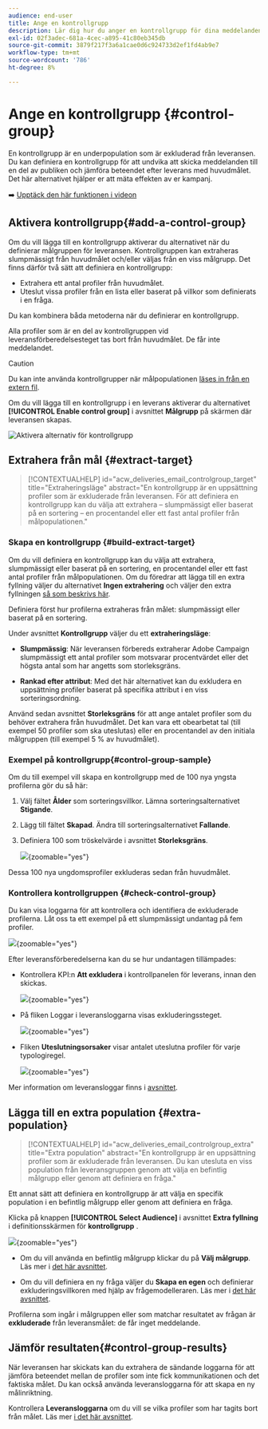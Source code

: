 ```yaml
---
audience: end-user
title: Ange en kontrollgrupp
description: Lär dig hur du anger en kontrollgrupp för dina meddelanden i användargränssnittet för Campaign-webben
exl-id: 02f3adec-681a-4cec-a895-41c80eb345db
source-git-commit: 3879f217f3a6a1cae0d6c924733d2ef1fd4ab9e7
workflow-type: tm+mt
source-wordcount: '786'
ht-degree: 8%

---
```


# Ange en kontrollgrupp {#control-group}

En kontrollgrupp är en underpopulation som är exkluderad från leveransen. Du kan definiera en kontrollgrupp för att undvika att skicka meddelanden till en del av publiken och jämföra beteendet efter leverans med huvudmålet. Det här alternativet hjälper er att mäta effekten av er kampanj.

➡️ [Upptäck den här funktionen i videon](create-audience.md#video)

## Aktivera kontrollgrupp{#add-a-control-group}

Om du vill lägga till en kontrollgrupp aktiverar du alternativet när du definierar målgruppen för leveransen. Kontrollgruppen kan extraheras slumpmässigt från huvudmålet och/eller väljas från en viss målgrupp. Det finns därför två sätt att definiera en kontrollgrupp:

* Extrahera ett antal profiler från huvudmålet.
* Uteslut vissa profiler från en lista eller baserat på villkor som definierats i en fråga.

Du kan kombinera båda metoderna när du definierar en kontrollgrupp.

Alla profiler som är en del av kontrollgruppen vid leveransförberedelsesteget tas bort från huvudmålet. De får inte meddelandet.

>[!CAUTION]
>
>Du kan inte använda kontrollgrupper när målpopulationen [ läses in från en extern fil](file-audience.md).

Om du vill lägga till en kontrollgrupp i en leverans aktiverar du alternativet **[!UICONTROL Enable control group]** i avsnittet **Målgrupp** på skärmen där leveransen skapas.

![Aktivera alternativ för kontrollgrupp](assets/control-group1.png)


## Extrahera från mål {#extract-target}

>[!CONTEXTUALHELP]
>id="acw_deliveries_email_controlgroup_target"
>title="Extraheringsläge"
>abstract="En kontrollgrupp är en uppsättning profiler som är exkluderade från leveransen. För att definiera en kontrollgrupp kan du välja att extrahera – slumpmässigt eller baserat på en sortering – en procentandel eller ett fast antal profiler från målpopulationen."


### Skapa en kontrollgrupp {#build-extract-target}

Om du vill definiera en kontrollgrupp kan du välja att extrahera, slumpmässigt eller baserat på en sortering, en procentandel eller ett fast antal profiler från målpopulationen. Om du föredrar att lägga till en extra fyllning väljer du alternativet **Ingen extrahering** och väljer den extra fyllningen [så som beskrivs här](#extra-population).

Definiera först hur profilerna extraheras från målet: slumpmässigt eller baserat på en sortering.

Under avsnittet **Kontrollgrupp** väljer du ett **extraheringsläge**:

* **Slumpmässig**: När leveransen förbereds extraherar Adobe Campaign slumpmässigt ett antal profiler som motsvarar procentvärdet eller det högsta antal som har angetts som storleksgräns.

* **Rankad efter attribut**: Med det här alternativet kan du exkludera en uppsättning profiler baserat på specifika attribut i en viss sorteringsordning.


Använd sedan avsnittet **Storleksgräns** för att ange antalet profiler som du behöver extrahera från huvudmålet. Det kan vara ett obearbetat tal (till exempel 50 profiler som ska uteslutas) eller en procentandel av den initiala målgruppen (till exempel 5 % av huvudmålet).


### Exempel på kontrollgrupp{#control-group-sample}

Om du till exempel vill skapa en kontrollgrupp med de 100 nya yngsta profilerna gör du så här:

1. Välj fältet **Ålder** som sorteringsvillkor. Lämna sorteringsalternativet **Stigande**.
1. Lägg till fältet **Skapad**. Ändra till sorteringsalternativet **Fallande**.
1. Definiera 100 som tröskelvärde i avsnittet **Storleksgräns**.

   ![](assets/control-group2.png){zoomable="yes"}

Dessa 100 nya ungdomsprofiler exkluderas sedan från huvudmålet.

### Kontrollera kontrollgruppen {#check-control-group}

Du kan visa loggarna för att kontrollera och identifiera de exkluderade profilerna. Låt oss ta ett exempel på ett slumpmässigt undantag på fem profiler.

![](assets/control-group4.png){zoomable="yes"}

Efter leveransförberedelserna kan du se hur undantagen tillämpades:

* Kontrollera KPI:n **Att exkludera** i kontrollpanelen för leverans, innan den skickas.

  ![](assets/control-group5.png){zoomable="yes"}

* På fliken Loggar i leveransloggarna visas exkluderingssteget.

  ![](assets/control-group-sample-logs.png){zoomable="yes"}
<!--

 * The **Exclusion logs** tab displays each profile and the related exclusion **Reason**.

    ![](assets/control-group6.png){zoomable="yes"}
-->

* Fliken **Uteslutningsorsaker** visar antalet uteslutna profiler för varje typologiregel.

  ![](assets/control-group7.png){zoomable="yes"}

Mer information om leveransloggar finns i [avsnittet](../monitor/delivery-logs.md).

## Lägga till en extra population {#extra-population}

>[!CONTEXTUALHELP]
>id="acw_deliveries_email_controlgroup_extra"
>title="Extra population"
>abstract="En kontrollgrupp är en uppsättning profiler som är exkluderade från leveransen. Du kan utesluta en viss population från leveransgruppen genom att välja en befintlig målgrupp eller genom att definiera en fråga."

Ett annat sätt att definiera en kontrollgrupp är att välja en specifik population i en befintlig målgrupp eller genom att definiera en fråga.

Klicka på knappen **[!UICONTROL Select Audience]** i avsnittet **Extra fyllning** i definitionsskärmen för **kontrollgrupp** .

![](assets/control-group3.png){zoomable="yes"}

* Om du vill använda en befintlig målgrupp klickar du på **Välj målgrupp**. Läs mer i [det här avsnittet](add-audience.md).

* Om du vill definiera en ny fråga väljer du **Skapa en egen** och definierar exkluderingsvillkoren med hjälp av frågemodelleraren. Läs mer i [det här avsnittet](../query/query-modeler-overview.md).

Profilerna som ingår i målgruppen eller som matchar resultatet av frågan är **exkluderade** från leveransmålet: de får inget meddelande.

## Jämför resultaten{#control-group-results}

När leveransen har skickats kan du extrahera de sändande loggarna för att jämföra beteendet mellan de profiler som inte fick kommunikationen och det faktiska målet. Du kan också använda leveransloggarna för att skapa en ny målinriktning.

Kontrollera **Leveransloggarna** om du vill se vilka profiler som har tagits bort från målet. Läs mer [i det här avsnittet](#check-control-group).
